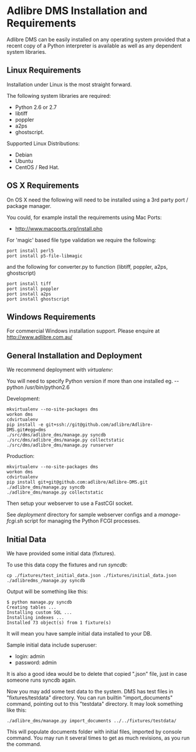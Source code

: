# Adlibre DMS Installation and Requirements

Adlibre DMS can be easily installed on any operating system provided that a recent copy of a Python interpreter is
available as well as any dependent system libraries.

## Linux Requirements

Installation under Linux is the most straight forward.

The following system libraries are required:

* Python 2.6 or 2.7
* libtiff
* poppler
* a2ps
* ghostscript.

Supported Linux Distributions:

* Debian
* Ubuntu
* CentOS / Red Hat.

## OS X Requirements

On OS X need the following will need to be installed using a 3rd party port / package manager.

You could, for example install the requirements using Mac Ports:

* http://www.macports.org/install.php

For 'magic' based file type validation we require the following:

    port install perl5
    port install p5-file-libmagic

and the following for converter.py to function (libtiff, poppler, a2ps, ghostscript)

    port install tiff
    port install poppler
    port install a2ps
    port install ghostscript

## Windows Requirements

For commercial Windows installation support. Please enquire at http://www.adlibre.com.au/

## General Installation and Deployment

We recommend deployment with _virtualenv_:

You will need to specify Python version if more than one installed eg. --python /usr/bin/python2.6

Development:

    mkvirtualenv --no-site-packages dms
    workon dms
    cdvirtualenv
    pip install -e git+ssh://git@github.com/adlibre/Adlibre-DMS.git#egg=dms
    ./src/dms/adlibre_dms/manage.py syncdb
    ./src/dms/adlibre_dms/manage.py collectstatic
    ./src/dms/adlibre_dms/manage.py runserver

Production:

    mkvirtualenv --no-site-packages dms
    workon dms
    cdvirtualenv
    pip install git+git@github.com:adlibre/Adlibre-DMS.git
    ./adlibre_dms/manage.py syncdb
    ./adlibre_dms/manage.py collectstatic

Then setup your webserver to use a FastCGI socket.

See _deployment_ directory for sample webserver configs and a _manage-fcgi.sh_ script for managing the Python FCGI processes.

## Initial Data

We have provided some initial data (fixtures).

To use this data copy the fixtures and run _syncdb_:

    cp ./fixtures/test_initial_data.json ./fixtures/initial_data.json
    ./adlibredms_/manage.py syncdb

Output will be something like this:

    $ python manage.py syncdb
    Creating tables ...
    Installing custom SQL ...
    Installing indexes ...
    Installed 73 object(s) from 1 fixture(s)

It will mean you have sample initial data installed to your DB.

Sample initial data include superuser:

* login:     admin
* password:  admin

It is also a good idea would be to delete that copied ".json" file, just in case someone runs syncdb again.

Now you may add some test data to the system.
DMS has test files in "fixtures/testdata" directory.
You can run builtin "import_documents" command,
pointing out to this "testdata" directory.
It may look something like this:

    ./adlibre_dms/manage.py import_documents ../../fixtures/testdata/

This will populate documents folder with initial files,
imported by console command. You may run it several times to get
as much revisions, as you run the command.
